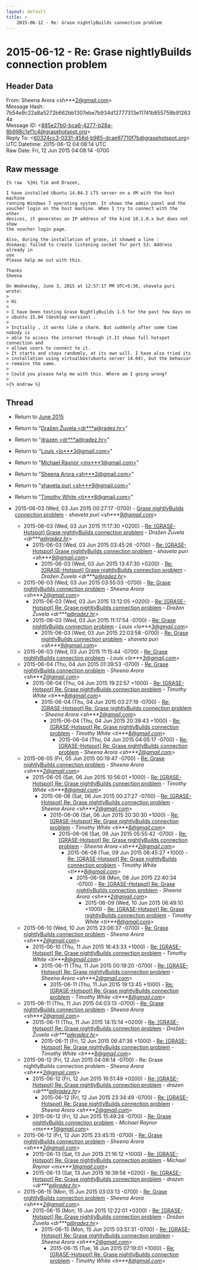 ```yaml
---
layout: default
title: >
    2015-06-12 - Re: Grase nightlyBuilds connection problem
---
```


# 2015-06-12 - Re: Grase nightlyBuilds connection problem

## Header Data

From: Sheena Arora \<sh***2@gmail.com\><br>
Message Hash: 7b54e9c22a8a5272b662bb1307ebe7b934d12777313e11741b855758b912634a<br>
Message ID: \<885e27b0-bca6-4277-b28a-8b998c1ef1c4@grasehotspot.org\><br>
Reply To: \<60324cc3-0331-458d-b985-dcae97710f7b@grasehotspot.org\><br>
UTC Datetime: 2015-06-12 04:08:14 UTC<br>
Raw Date: Fri, 12 Jun 2015 04:08:14 -0700<br>

## Raw message

```
{% raw  %}Hi Tim and Drazen,

I have installed Ubuntu 14.04.2 LTS server on a VM with the host machine 
running Windows 7 operating system. It shows the admin panel and the 
voucher login on the host machine. When I try to connect with the other 
devices, it generates an IP address of the kind 10.1.0.x but does not show 
the voucher login page.

Also, during the installation of grase, it showed a line : 
dnsmasq: failed to create listening socket for port 53: Address already in 
use
Please help me out with this.

Thanks
Sheena

On Wednesday, June 3, 2015 at 12:57:17 PM UTC+5:30, shaveta puri wrote:
>
> Hi 
>  
> I have been testing Grase NightlyBuilds 1.5 for the past few days on 
> ubuntu 15.04 (desktop version) .
>
> Initially , it works like a charm. But suddenly after some time nobody is 
> able to access the internet through it.It shows full hotspot connection and 
> allows users to connect to it.
> It starts and stops randomly, at its own will. I have also tried its 
> installation using virtualbox(ubuntu server 14.04), but the behavior 
> remains the same.
>
> Could you please help me with this. Where am I going wrong?
>
>{% endraw %}
```

## Thread

+ Return to [June 2015](/archive/2015/06)

+ Return to "[Dražen Žuvela <dr***a<span>@</span>radez.hr>](/authors/dr___a_at_radez_hr)"
+ Return to "[drazen <dr***a<span>@</span>radez.hr>](/authors/dr___a_at_radez_hr)"
+ Return to "[Louis <lo***3<span>@</span>gmail.com>](/authors/lo___3_at_gmail_com)"
+ Return to "[Michael Raynor <mx***1<span>@</span>gmail.com>](/authors/mx___1_at_gmail_com)"
+ Return to "[Sheena Arora <sh***2<span>@</span>gmail.com>](/authors/sh___2_at_gmail_com)"
+ Return to "[shaveta puri <sh***9<span>@</span>gmail.com>](/authors/sh___9_at_gmail_com)"
+ Return to "[Timothy White <ti***8<span>@</span>gmail.com>](/authors/ti___8_at_gmail_com)"

+ 2015-06-03 (Wed, 03 Jun 2015 00:27:17 -0700) - [Grase nightlyBuilds connection problem](/archive/2015/06/55a20876773d800ac06e37ec6cbdd825fd24c209a9f2803aa289fbc0b462ff11) - _shaveta puri \<sh***9@gmail.com\>_
  + 2015-06-03 (Wed, 03 Jun 2015 11:17:30 +0200) - [Re: [GRASE-Hotspot] Grase nightlyBuilds connection problem](/archive/2015/06/7d6d468aee1aa2ec451f54256ff4fcf2fb195e90b2fa8d78099f5ae7147cf4c0) - _Dražen Žuvela \<dr***a@radez.hr\>_
    + 2015-06-03 (Wed, 03 Jun 2015 03:45:26 -0700) - [Re: [GRASE-Hotspot] Grase nightlyBuilds connection problem](/archive/2015/06/31ddc60c11406d1737a6b9e13554081629a8f8525951d9c77f079260495e8fd2) - _shaveta puri \<sh***9@gmail.com\>_
      + 2015-06-03 (Wed, 03 Jun 2015 13:47:30 +0200) - [Re: [GRASE-Hotspot] Grase nightlyBuilds connection problem](/archive/2015/06/883e3f1cfe7c0ed6ab5fd3081df805387e2008c8684d4daf4450428b82fb9381) - _Dražen Žuvela \<dr***a@radez.hr\>_
  + 2015-06-03 (Wed, 03 Jun 2015 03:55:03 -0700) - [Re: Grase nightlyBuilds connection problem](/archive/2015/06/933e32278baf4508c54bf250f57aa25c300ec088c5eb1e2280d30d4da306dda5) - _Sheena Arora \<sh***2@gmail.com\>_
    + 2015-06-03 (Wed, 03 Jun 2015 13:12:05 +0200) - [Re: [GRASE-Hotspot] Re: Grase nightlyBuilds connection problem](/archive/2015/06/56ced3cb448bb7d5d703a546dc81a706f893d180f9a8d6d34a08db08a97b5f14) - _Dražen Žuvela \<dr***a@radez.hr\>_
    + 2015-06-03 (Wed, 03 Jun 2015 11:17:54 -0700) - [Re: Grase nightlyBuilds connection problem](/archive/2015/06/3e3bbbb94e920a20710f0ae55c2b869be46be95b235d469cb004769c7e00e96f) - _Louis \<lo***3@gmail.com\>_
      + 2015-06-03 (Wed, 03 Jun 2015 22:03:58 -0700) - [Re: Grase nightlyBuilds connection problem](/archive/2015/06/250c21ad2eec093b77350f8ee755cc868c98f945679f251163e0f4184bf2a3a3) - _shaveta puri \<sh***9@gmail.com\>_
  + 2015-06-03 (Wed, 03 Jun 2015 11:15:44 -0700) - [Re: Grase nightlyBuilds connection problem](/archive/2015/06/2eba52196b01cd5a0bb61e562957b14aae9b7db5f5528a8efa816599493e1a77) - _Louis \<lo***3@gmail.com\>_
  + 2015-06-04 (Thu, 04 Jun 2015 01:39:53 -0700) - [Re: Grase nightlyBuilds connection problem](/archive/2015/06/508251a27036ac1d0849f1cd115861e726513cbd306fd90d0b46361f0156740c) - _Sheena Arora \<sh***2@gmail.com\>_
    + 2015-06-04 (Thu, 04 Jun 2015 19:22:57 +1000) - [Re: [GRASE-Hotspot] Re: Grase nightlyBuilds connection problem](/archive/2015/06/9a8683cffa3459cb18327eb1dce5dcfa5899f3284bd74d08fd02a7348b001e2b) - _Timothy White \<ti***8@gmail.com\>_
      + 2015-06-04 (Thu, 04 Jun 2015 03:27:19 -0700) - [Re: [GRASE-Hotspot] Re: Grase nightlyBuilds connection problem](/archive/2015/06/4cf43c2aa8c14a3a885318915e32ea42cf37ab99dbd4dc7fa3475b6e7483e02a) - _Sheena Arora \<sh***2@gmail.com\>_
        + 2015-06-04 (Thu, 04 Jun 2015 20:39:43 +1000) - [Re: [GRASE-Hotspot] Re: Grase nightlyBuilds connection problem](/archive/2015/06/57097345bec544c6a26477eb9abb00f7d02e6c994f77539d66989e930069b9ec) - _Timothy White \<ti***8@gmail.com\>_
          + 2015-06-04 (Thu, 04 Jun 2015 04:05:17 -0700) - [Re: [GRASE-Hotspot] Re: Grase nightlyBuilds connection problem](/archive/2015/06/ddd29e6f362ef30c2038231c05fe377898457e89ca3a27c05359bfd21327a56a) - _Sheena Arora \<sh***2@gmail.com\>_
  + 2015-06-05 (Fri, 05 Jun 2015 00:19:47 -0700) - [Re: Grase nightlyBuilds connection problem](/archive/2015/06/2b5b98a8422389c14d044bb77e55386a292f4e5cb51d2339fc9352ebe64cfd0e) - _Sheena Arora \<sh***2@gmail.com\>_
    + 2015-06-05 (Sat, 06 Jun 2015 10:56:01 +1000) - [Re: [GRASE-Hotspot] Re: Grase nightlyBuilds connection problem](/archive/2015/06/b9ee5b1eb1570c049dd13c00a97c4959c2f40766a3bb2547890d9cabe55e203d) - _Timothy White \<ti***8@gmail.com\>_
      + 2015-06-06 (Sat, 06 Jun 2015 00:27:27 -0700) - [Re: [GRASE-Hotspot] Re: Grase nightlyBuilds connection problem](/archive/2015/06/f91e8b68b20390fa6a092dd5e3bf76b73bb5fdaf4d705e072ef5ed1804ba070c) - _Sheena Arora \<sh***2@gmail.com\>_
        + 2015-06-06 (Sat, 06 Jun 2015 20:30:30 +1000) - [Re: [GRASE-Hotspot] Re: Grase nightlyBuilds connection problem](/archive/2015/06/d195856f8c8524434e41642ccb2d924c2a97e96e453e121dd193f5408e03a308) - _Timothy White \<ti***8@gmail.com\>_
          + 2015-06-06 (Sat, 06 Jun 2015 05:55:42 -0700) - [Re: [GRASE-Hotspot] Re: Grase nightlyBuilds connection problem](/archive/2015/06/8bfaee2d1efd8c83290c98fbe27b01cb027681e6402f4ebeaef4f75a4c0ce1a0) - _Sheena Arora \<sh***2@gmail.com\>_
            + 2015-06-08 (Tue, 09 Jun 2015 06:45:27 +1000) - [Re: [GRASE-Hotspot] Re: Grase nightlyBuilds connection problem](/archive/2015/06/01e4602f1cffc5d236d3ee0fc0d68eb0324eb801d78d1f3dc033c3c63f369dd9) - _Timothy White \<ti***8@gmail.com\>_
              + 2015-06-08 (Mon, 08 Jun 2015 22:40:34 -0700) - [Re: [GRASE-Hotspot] Re: Grase nightlyBuilds connection problem](/archive/2015/06/11c73dc3e1f2bbcc6ada87a6a12c5b9bfda6239249d67d6e06de4ebd39c51b96) - _Sheena Arora \<sh***2@gmail.com\>_
                + 2015-06-09 (Wed, 10 Jun 2015 06:49:10 +1000) - [Re: [GRASE-Hotspot] Re: Grase nightlyBuilds connection problem](/archive/2015/06/39fbc66e7f1a021e65650ac7b18e7a8216ed77d3b22070c44e4cd4a25caadacd) - _Timothy White \<ti***8@gmail.com\>_
  + 2015-06-10 (Wed, 10 Jun 2015 23:06:37 -0700) - [Re: Grase nightlyBuilds connection problem](/archive/2015/06/760e1c74b5696f7785c2abd941f61dd4ad52346fbcacafa801a25ffbe828b2c5) - _Sheena Arora \<sh***2@gmail.com\>_
    + 2015-06-10 (Thu, 11 Jun 2015 16:43:33 +1000) - [Re: [GRASE-Hotspot] Re: Grase nightlyBuilds connection problem](/archive/2015/06/46bcbb6b23e79626819f965bfaffb8eb2f2809880719998598d331d161c4efc1) - _Timothy White \<ti***8@gmail.com\>_
      + 2015-06-11 (Thu, 11 Jun 2015 00:19:20 -0700) - [Re: [GRASE-Hotspot] Re: Grase nightlyBuilds connection problem](/archive/2015/06/6c3811774248fe03d5e6bbd7371b1c59cd8686fae53ff7e04d4c16be57d53f9f) - _Sheena Arora \<sh***2@gmail.com\>_
        + 2015-06-11 (Thu, 11 Jun 2015 19:13:45 +1000) - [Re: [GRASE-Hotspot] Re: Grase nightlyBuilds connection problem](/archive/2015/06/9963fce9fdac5a37eaac9d33eceedc61d08fa403250f0f315ec28866383b692f) - _Timothy White \<ti***8@gmail.com\>_
  + 2015-06-11 (Thu, 11 Jun 2015 04:03:13 -0700) - [Re: Grase nightlyBuilds connection problem](/archive/2015/06/7f8b03f1f153327de40898d12c3c4bab2ea3e26eac2f7d8d698646d511f4966c) - _Sheena Arora \<sh***2@gmail.com\>_
    + 2015-06-11 (Thu, 11 Jun 2015 14:15:14 +0200) - [Re: [GRASE-Hotspot] Re: Grase nightlyBuilds connection problem](/archive/2015/06/aee8960e22318a0f3d3e0a61f6453b2a9d6c369e9ce5b434f022b8b4be2dd2d7) - _Dražen Žuvela \<dr***a@radez.hr\>_
      + 2015-06-11 (Fri, 12 Jun 2015 06:47:36 +1000) - [Re: [GRASE-Hotspot] Re: Grase nightlyBuilds connection problem](/archive/2015/06/5c9d624d306266a293a4bcdfb761b5ae9d2d20b27ee5b2c8c61fb3322adf789b) - _Timothy White \<ti***8@gmail.com\>_
  + 2015-06-12 (Fri, 12 Jun 2015 04:08:14 -0700) - Re: Grase nightlyBuilds connection problem - _Sheena Arora \<sh***2@gmail.com\>_
    + 2015-06-12 (Fri, 12 Jun 2015 16:51:49 +0200) - [Re: [GRASE-Hotspot] Re: Grase nightlyBuilds connection problem](/archive/2015/06/b1cb139d665ff931e086b9b31a106a2db5271f396ce785e47fa381332e9b3d9c) - _drazen \<dr***a@radez.hr\>_
      + 2015-06-12 (Fri, 12 Jun 2015 23:34:49 -0700) - [Re: [GRASE-Hotspot] Re: Grase nightlyBuilds connection problem](/archive/2015/06/33c19526b060a7df4c460a94685eb4659cb073041686ad442232a875e8d518fe) - _Sheena Arora \<sh***2@gmail.com\>_
    + 2015-06-12 (Fri, 12 Jun 2015 15:49:24 -0700) - [Re: Grase nightlyBuilds connection problem](/archive/2015/06/c7474d776df21b04f487e7bcd426b8ec0b3d58573c8de0342580b3fd89f6d081) - _Michael Raynor \<mx***1@gmail.com\>_
  + 2015-06-12 (Fri, 12 Jun 2015 23:45:15 -0700) - [Re: Grase nightlyBuilds connection problem](/archive/2015/06/31fcfc3195add2e1f85298a2d7937cab7efb22cc8b48626859f30d819e0942f9) - _Sheena Arora \<sh***2@gmail.com\>_
    + 2015-06-13 (Sat, 13 Jun 2015 21:16:12 +1000) - [Re: [GRASE-Hotspot] Re: Grase nightlyBuilds connection problem](/archive/2015/06/dea4b1c7807df655f6c949b365355e71d329a92f6bc5b265289dc6b38df70f0f) - _Michael Raynor \<mx***1@gmail.com\>_
    + 2015-06-13 (Sat, 13 Jun 2015 16:39:58 +0200) - [Re: [GRASE-Hotspot] Re: Grase nightlyBuilds connection problem](/archive/2015/06/834c3774d39fe6600b91cb2128c5109c84c04da18b07a9fa84d2f3da966a2f73) - _drazen \<dr***a@radez.hr\>_
  + 2015-06-15 (Mon, 15 Jun 2015 03:03:13 -0700) - [Re: Grase nightlyBuilds connection problem](/archive/2015/06/addeac48f0868b848f480ee0e3cc2ac5bead53a0a30040b237dd0d1e37a310dd) - _Sheena Arora \<sh***2@gmail.com\>_
    + 2015-06-15 (Mon, 15 Jun 2015 12:22:01 +0200) - [Re: [GRASE-Hotspot] Re: Grase nightlyBuilds connection problem](/archive/2015/06/609e0078ab8255da91a14b8a023d35326d46163babb2863ae223743fb128aedf) - _Dražen Žuvela \<dr***a@radez.hr\>_
      + 2015-06-15 (Mon, 15 Jun 2015 03:51:31 -0700) - [Re: [GRASE-Hotspot] Re: Grase nightlyBuilds connection problem](/archive/2015/06/c542322e708f4900363451465d28bd7d2ac71af4df1f6eb85f3be34ddba73c7e) - _Sheena Arora \<sh***2@gmail.com\>_
        + 2015-06-15 (Tue, 16 Jun 2015 07:19:01 +1000) - [Re: [GRASE-Hotspot] Re: Grase nightlyBuilds connection problem](/archive/2015/06/56d3d935597ab7697ac694d7d548ded4ec1c873a68d8e2dc842175dc628a28f6) - _Timothy White \<ti***8@gmail.com\>_

